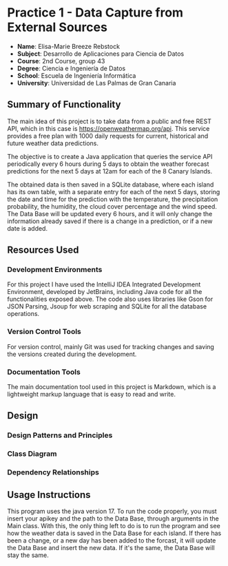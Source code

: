 # Practice 1 - Data Capture from External Sources
- **Name**: Elisa-Marie Breeze Rebstock
- **Subject**: Desarrollo de Aplicaciones para Ciencia de Datos
- **Course**: 2nd Course, group 43
- **Degree**: Ciencia e Ingeniería de Datos
- **School**: Escuela de Ingeniería Informática
- **University**: Universidad de Las Palmas de Gran Canaria

## Summary of Functionality

The main idea of this project is to take data from a public and free REST API, which in this case is https://openweathermap.org/api. This service provides a free plan with 1000 daily requests for current, historical and future weather data predictions.

The objective is to create a Java application that queries the service API periodically every 6 hours during 5 days to obtain the weather forecast predictions for the next 5 days at 12am for each of the 8 Canary Islands. 

The obtained data is then saved in a SQLite database, where each island has its own table, with a separate entry for each of the next 5 days, storing the date and time for the prediction with the temperature, the precipitation probability, the humidity, the cloud cover percentage and the wind speed.
The Data Base will be updated every 6 hours, and it will only change the information already saved if there is a change in a prediction, or if a new date is added.

## Resources Used
### Development Environments
For this project I have used the IntelliJ IDEA Integrated Development Environment, developed by JetBrains, including Java code for all the functionalities exposed above. The code also uses libraries like Gson for JSON Parsing, Jsoup for web scraping and SQLite for all the database operations.
### Version Control Tools
For version control, mainly Git was used for tracking changes and saving the versions created during the development.
### Documentation Tools
The main documentation tool used in this project is Markdown, which is a lightweight markup language that is easy to read and write.

## Design

### Design Patterns and Principles

### Class Diagram

### Dependency Relationships

## Usage Instructions
This program uses the java version 17. To run the code properly, you must insert your apikey and the path to the Data Base, through arguments in the Main class. 
With this, the only thing left to do is to run the program and see how the weather data is saved in the Data Base for each island. If there has been a change, or a new day has been added to the forcast, it will update the Data Base and insert the new data. If it's the same, the Data Base will stay the same.
